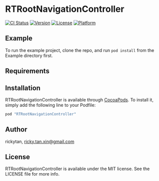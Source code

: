 # RTRootNavigationController

[![CI Status](http://img.shields.io/travis/rickytan/RTRootNavigationController.svg?style=flat)](https://travis-ci.org/rickytan/RTRootNavigationController)
[![Version](https://img.shields.io/cocoapods/v/RTRootNavigationController.svg?style=flat)](http://cocoapods.org/pods/RTRootNavigationController)
[![License](https://img.shields.io/cocoapods/l/RTRootNavigationController.svg?style=flat)](http://cocoapods.org/pods/RTRootNavigationController)
[![Platform](https://img.shields.io/cocoapods/p/RTRootNavigationController.svg?style=flat)](http://cocoapods.org/pods/RTRootNavigationController)

## Example

To run the example project, clone the repo, and run `pod install` from the Example directory first.

## Requirements

## Installation

RTRootNavigationController is available through [CocoaPods](http://cocoapods.org). To install
it, simply add the following line to your Podfile:

```ruby
pod "RTRootNavigationController"
```

## Author

rickytan, ricky.tan.xin@gmail.com

## License

RTRootNavigationController is available under the MIT license. See the LICENSE file for more info.
